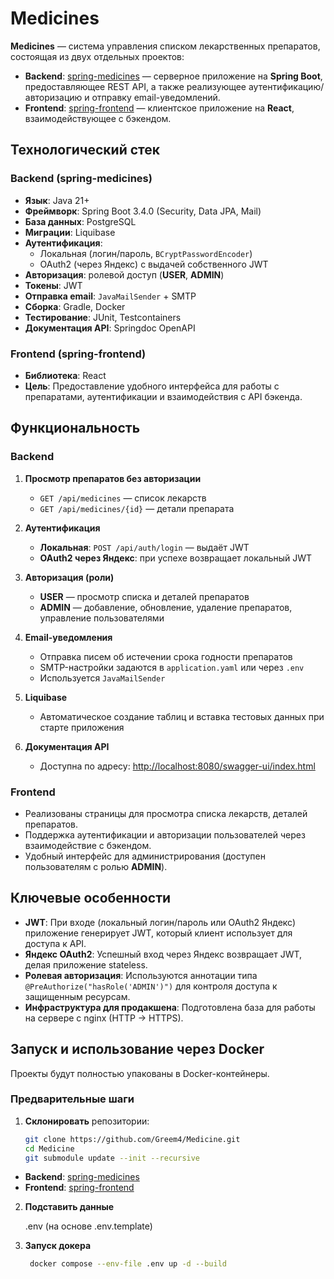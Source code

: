 # Medicines

**Medicines** — система управления списком лекарственных препаратов, состоящая из двух отдельных проектов:

- **Backend**: [spring-medicines](https://github.com/Greem4/spring-medicines) — серверное приложение на **Spring Boot**, предоставляющее REST API, а также реализующее аутентификацию/авторизацию и отправку email-уведомлений.
- **Frontend**: [spring-frontend](https://github.com/Greem4/spring-frontend) — клиентское приложение на **React**, взаимодействующее с бэкендом.

## Технологический стек

### Backend (spring-medicines)

- **Язык**: Java 21+
- **Фреймворк**: Spring Boot 3.4.0 (Security, Data JPA, Mail)
- **База данных**: PostgreSQL
- **Миграции**: Liquibase
- **Аутентификация**:
   - Локальная (логин/пароль, `BCryptPasswordEncoder`)
   - OAuth2 (через Яндекс) с выдачей собственного JWT
- **Авторизация**: ролевой доступ (**USER**, **ADMIN**)
- **Токены**: JWT
- **Отправка email**: `JavaMailSender` + SMTP
- **Сборка**: Gradle, Docker
- **Тестирование**: JUnit, Testcontainers
- **Документация API**: Springdoc OpenAPI

### Frontend (spring-frontend)

- **Библиотека**: React
- **Цель**: Предоставление удобного интерфейса для работы с препаратами, аутентификации и взаимодействия с API бэкенда.

## Функциональность

### Backend

1. **Просмотр препаратов без авторизации**
   - `GET /api/medicines` — список лекарств
   - `GET /api/medicines/{id}` — детали препарата

2. **Аутентификация**
   - **Локальная**: `POST /api/auth/login` — выдаёт JWT
   - **OAuth2 через Яндекс**: при успехе возвращает локальный JWT

3. **Авторизация (роли)**
   - **USER** — просмотр списка и деталей препаратов
   - **ADMIN** — добавление, обновление, удаление препаратов, управление пользователями

4. **Email-уведомления**
   - Отправка писем об истечении срока годности препаратов
   - SMTP-настройки задаются в `application.yaml` или через `.env`
   - Используется `JavaMailSender`

5. **Liquibase**
   - Автоматическое создание таблиц и вставка тестовых данных при старте приложения

6. **Документация API**
   - Доступна по адресу: [http://localhost:8080/swagger-ui/index.html](http://localhost:8080/swagger-ui/index.html)

### Frontend

- Реализованы страницы для просмотра списка лекарств, деталей препаратов.
- Поддержка аутентификации и авторизации пользователей через взаимодействие с бэкендом.
- Удобный интерфейс для администрирования (доступен пользователям с ролью **ADMIN**).

## Ключевые особенности

- **JWT**: При входе (локальный логин/пароль или OAuth2 Яндекс) приложение генерирует JWT, который клиент использует для доступа к API.
- **Яндекс OAuth2**: Успешный вход через Яндекс возвращает JWT, делая приложение stateless.
- **Ролевая авторизация**: Используются аннотации типа `@PreAuthorize("hasRole('ADMIN')")` для контроля доступа к защищенным ресурсам.
- **Инфраструктура для продакшена**: Подготовлена база для работы на сервере с nginx (HTTP → HTTPS).

## Запуск и использование через Docker

Проекты будут полностью упакованы в Docker-контейнеры.

### Предварительные шаги

1. **Склонировать** репозитории:

   ```bash
   git clone https://github.com/Greem4/Medicine.git
   cd Medicine
   git submodule update --init --recursive
- **Backend**: [spring-medicines](https://github.com/Greem4/spring-medicines)
- **Frontend**: [spring-frontend](https://github.com/Greem4/spring-frontend)

2. **Подставить данные**
   
   .env (на основе .env.template)
3. **Запуск докера**
   ```bash
    docker compose --env-file .env up -d --build
   
